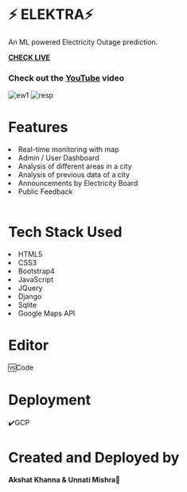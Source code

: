#  ⚡ ELEKTRA⚡

An ML powered Electricity Outage prediction.
<br>

<b><a href="https://elecktra.uc.r.appspot.com/">CHECK LIVE</a></b>
<br>
<h3>Check out the <a href="#Y">YouTube</a> video</h3>

<img src="https://i.ibb.co/yk5gRVB/ew1.png" alt="ew1" border="0"> <img src="https://i.ibb.co/92CbKnQ/resp.png" alt="resp" border="0">
<br>

<h1>Features</h1>
<li>Real-time monitoring with map</li>
<li>Admin / User Dashboard</li>
<li>Analysis of different areas in a city</li>
<li>Analysis of previous data of a city</li>
<li>Announcements by Electricity Board</li>
<li>Public Feedback</li>
<br>

<h1>Tech Stack Used</h1>
<li>HTML5</li>
<li>CSS3</li>
<li>Bootstrap4</li>
<li>JavaScript</li>
<li>JQuery</li>
<li>Django</li>
<li>Sqlite</li>
<li>Google Maps API</li>



<h1>Editor</h1>
🆚Code

<h1>Deployment</h1>✔️GCP

<h1>Created and Deployed by</h1>
  <b>Akshat Khanna & Unnati Mishra🙎</b>
  <br><br>

